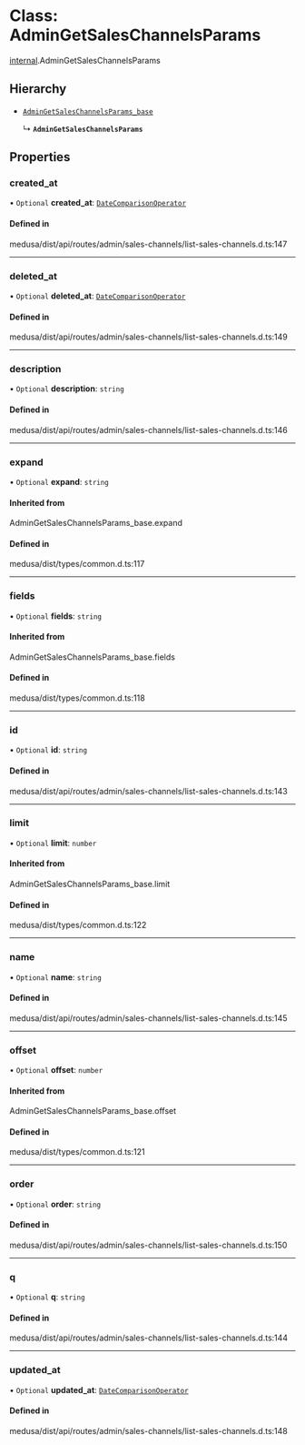 # Class: AdminGetSalesChannelsParams

[internal](../modules/internal-25.md).AdminGetSalesChannelsParams

## Hierarchy

- [`AdminGetSalesChannelsParams_base`](../modules/internal-25.md#admingetsaleschannelsparams_base)

  ↳ **`AdminGetSalesChannelsParams`**

## Properties

### created\_at

• `Optional` **created\_at**: [`DateComparisonOperator`](internal-2.DateComparisonOperator.md)

#### Defined in

medusa/dist/api/routes/admin/sales-channels/list-sales-channels.d.ts:147

___

### deleted\_at

• `Optional` **deleted\_at**: [`DateComparisonOperator`](internal-2.DateComparisonOperator.md)

#### Defined in

medusa/dist/api/routes/admin/sales-channels/list-sales-channels.d.ts:149

___

### description

• `Optional` **description**: `string`

#### Defined in

medusa/dist/api/routes/admin/sales-channels/list-sales-channels.d.ts:146

___

### expand

• `Optional` **expand**: `string`

#### Inherited from

AdminGetSalesChannelsParams\_base.expand

#### Defined in

medusa/dist/types/common.d.ts:117

___

### fields

• `Optional` **fields**: `string`

#### Inherited from

AdminGetSalesChannelsParams\_base.fields

#### Defined in

medusa/dist/types/common.d.ts:118

___

### id

• `Optional` **id**: `string`

#### Defined in

medusa/dist/api/routes/admin/sales-channels/list-sales-channels.d.ts:143

___

### limit

• `Optional` **limit**: `number`

#### Inherited from

AdminGetSalesChannelsParams\_base.limit

#### Defined in

medusa/dist/types/common.d.ts:122

___

### name

• `Optional` **name**: `string`

#### Defined in

medusa/dist/api/routes/admin/sales-channels/list-sales-channels.d.ts:145

___

### offset

• `Optional` **offset**: `number`

#### Inherited from

AdminGetSalesChannelsParams\_base.offset

#### Defined in

medusa/dist/types/common.d.ts:121

___

### order

• `Optional` **order**: `string`

#### Defined in

medusa/dist/api/routes/admin/sales-channels/list-sales-channels.d.ts:150

___

### q

• `Optional` **q**: `string`

#### Defined in

medusa/dist/api/routes/admin/sales-channels/list-sales-channels.d.ts:144

___

### updated\_at

• `Optional` **updated\_at**: [`DateComparisonOperator`](internal-2.DateComparisonOperator.md)

#### Defined in

medusa/dist/api/routes/admin/sales-channels/list-sales-channels.d.ts:148
